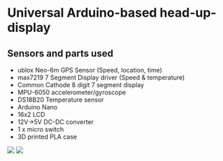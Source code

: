 # Universal Arduino-based head-up-display

## Sensors and parts used
* ublox Neo-6m GPS Sensor (Speed, location, time)
* max7219 7 Segment Display driver (Speed & temperature)
* Common Cathode 8 digit 7 segment display
* MPU-6050 accelerometer/gyroscope
* DS18B20 Temperature sensor
* Arduino Nano
* 16x2 LCD
* 12V->5V DC-DC converter
* 1 x micro switch
* 3D printed PLA case

![](https://raw.githubusercontent.com/ilp0/motorcycle-hud/master/mhud02.jpg)
![](https://raw.githubusercontent.com/ilp0/motorcycle-hud/master/mhud01.jpg)
